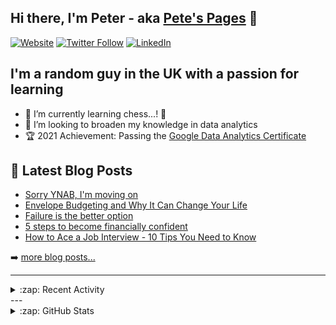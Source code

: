 ## Hi there, I'm Peter - aka [Pete's Pages](https://petespages.co.uk) 👋
[![Website](https://img.shields.io/website?label=petespages.co.uk&style=for-the-badge&url=https://petespages.co.uk)](https://petespages.co.uk)
[![Twitter Follow](https://img.shields.io/twitter/follow/PetesPages?color=1DA1F2&logo=twitter&style=for-the-badge)](https://twitter.com/intent/follow?original_referer=https://github.com/nicholsonpeter&screen_name=PetesPages)
[![LinkedIn](https://img.shields.io/badge/LinkedIn-0077B5?style=for-the-badge&logo=linkedin&logoColor=white)](https://www.linkedin.com/in/peter-nicholson88/)

## I'm a random guy in the UK with a passion for learning

- 🌱 I’m currently learning chess...! 🤣
- 👯 I’m looking to broaden my knowledge in data analytics
- 🏆 2021 Achievement: Passing the [Google Data Analytics Certificate](https://www.credly.com/badges/ab011243-8d21-428a-b2b9-c48b4401adaf)


## 📕 Latest Blog Posts
<!-- BLOG-POST-LIST:START -->
- [Sorry YNAB, I&#39;m moving on](https://petespages.co.uk/sorry-ynab-its-time-to-move-on/)
- [Envelope Budgeting and Why It Can Change Your Life](https://petespages.co.uk/envelope-budgeting-and-why-it-can-change-your-life/)
- [Failure is the better option](https://petespages.co.uk/failure-is-the-better-option/)
- [5 steps to become financially confident](https://petespages.co.uk/5-steps-to-become-financially-confident/)
- [How to Ace a Job Interview - 10 Tips You Need to Know](https://petespages.co.uk/how-to-ace-a-job-interview-10-tips-you-need-to-know/)
<!-- BLOG-POST-LIST:END -->

➡️ [more blog posts...](https://petespages.co.uk)

---
<details>
  <summary>:zap: Recent Activity</summary>
<!--START_SECTION:activity-->
</details>
---

<details>
  <summary>:zap: GitHub Stats</summary>
  
[![Pete's GitHub stats](https://github-readme-stats.vercel.app/api?username=nicholsonpeter&show_icons=true&hide=issues,contribs)](https://github.com/anuraghazra/github-readme-stats)

</details>

<!--
**nicholsonpeter/nicholsonpeter** is a ✨ _special_ ✨ repository because its `README.md` (this file) appears on your GitHub profile.

Here are some ideas to get you started:

- 🔭 I’m currently working on ...
- 🌱 I’m currently learning ...
- 👯 I’m looking to collaborate on ...
- 🤔 I’m looking for help with ...
- 💬 Ask me about ...
- 📫 How to reach me: ...
- 😄 Pronouns: ...
- ⚡ Fun fact: ...
-->
